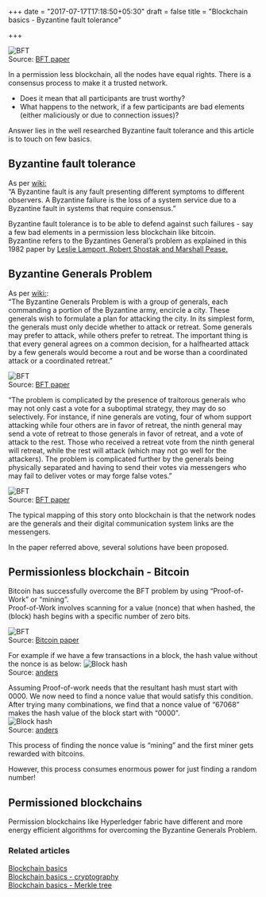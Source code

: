 +++
date = "2017-07-17T17:18:50+05:30"
draft = false
title = "Blockchain basics - Byzantine fault tolerance"

+++


![BFT](/blog/img/image13.png)  
Source: [BFT paper](https://www.microsoft.com/en-us/research/publication/byzantine-generals-problem/?from=http%3A%2F%2Fresearch.microsoft.com%2Fen-us%2Fum%2Fpeople%2Flamport%2Fpubs%2Fbyz.pdf)

In a permission less blockchain, all the nodes have equal rights. There is a consensus process to make it a trusted network.  
- Does it mean that all participants are trust worthy?    
- What happens to the network, if a few participants are bad elements (either maliciously or due to connection issues)?

Answer lies in the well researched Byzantine fault tolerance and this article is to touch on few basics. 

## Byzantine fault tolerance 

As per [wiki:](https://en.wikipedia.org/wiki/Byzantine_fault_tolerance#Byzantine_Generals.27_Problem)    
“A Byzantine fault is any fault presenting different symptoms to different observers. A Byzantine failure is the loss of a system service due to a Byzantine fault in systems that require consensus.”  

Byzantine fault tolerance is to be able to defend against such failures - say a few bad elements in a permission less blockchain like bitcoin.   
Byzantine refers to the Byzantines General’s problem as explained in this 1982 paper by [Leslie Lamport, Robert Shostak and Marshall Pease.](https://www.microsoft.com/en-us/research/publication/byzantine-generals-problem/?from=http%3A%2F%2Fresearch.microsoft.com%2Fen-us%2Fum%2Fpeople%2Flamport%2Fpubs%2Fbyz.pdf) 
 

## Byzantine Generals Problem 

As per [wiki:](https://en.wikipedia.org/wiki/Byzantine_fault_tolerance#Byzantine_Generals.27_Problem):  
“The Byzantine Generals Problem is with a group of generals, each commanding a portion of the Byzantine army, encircle a city. These generals wish to formulate a plan for attacking the city. In its simplest form, the generals must only decide whether to attack or retreat. Some generals may prefer to attack, while others prefer to retreat. The important thing is that every general agrees on a common decision, for a halfhearted attack by a few generals would become a rout and be worse than a coordinated attack or a coordinated retreat.”

![BFT](/blog/img/image14.png)    
Source: [BFT paper](https://www.microsoft.com/en-us/research/publication/byzantine-generals-problem/?from=http%3A%2F%2Fresearch.microsoft.com%2Fen-us%2Fum%2Fpeople%2Flamport%2Fpubs%2Fbyz.pdf)

“The problem is complicated by the presence of traitorous generals who may not only cast a vote for a suboptimal strategy, they may do so selectively. For instance, if nine generals are voting, four of whom support attacking while four others are in favor of retreat, the ninth general may send a vote of retreat to those generals in favor of retreat, and a vote of attack to the rest. Those who received a retreat vote from the ninth general will retreat, while the rest will attack (which may not go well for the attackers). The problem is complicated further by the generals being physically separated and having to send their votes via messengers who may fail to deliver votes or may forge false votes.”  

![BFT](/blog/img/image15.png)    
Source: [BFT paper](https://www.microsoft.com/en-us/research/publication/byzantine-generals-problem/?from=http%3A%2F%2Fresearch.microsoft.com%2Fen-us%2Fum%2Fpeople%2Flamport%2Fpubs%2Fbyz.pdf)



The typical mapping of this story onto blockchain is that the network nodes are the generals and their digital communication system links are the messengers.


In the paper referred above, several solutions have been proposed.  

## Permissionless blockchain - Bitcoin  
Bitcoin has successfully overcome the BFT problem by using “Proof-of-Work” or “mining”.  
Proof-of-Work involves scanning for a value (nonce) that when hashed, the (block) hash begins with a specific number of zero bits.  

![BFT](/blog/img/image16.png)  
Source: [Bitcoin paper](https://bitcoin.org/bitcoin.pdf)  

For example if we have a few transactions in a block, the hash value without the nonce is as below:
![Block hash](/blog/img/image17.png)  
Source: [anders](https://anders.com/blockchain/hash.html)  

Assuming Proof-of-work needs that the resultant hash must start with 0000. We now need to find a nonce value that would satisfy this condition. After trying many combinations, we find that a nonce value of “67068” makes the hash value of the block start with “0000”.   
![Block hash](/blog/img/image18.png)  
Source: [anders](https://anders.com/blockchain/hash.html)  

This process of finding the nonce value is “mining” and the first miner gets rewarded with bitcoins.  

However, this process consumes enormous power for just finding a random number!

## Permissioned blockchains 

Permission blockchains like Hyperledger fabric have different and more energy efficient algorithms for overcoming the Byzantine Generals Problem. 


### Related articles

[Blockchain basics](https://www.linkedin.com/pulse/blockchain-basics-business-govindarajan-r)  
[Blockchain basics - cryptography](https://www.linkedin.com/pulse/cryptography-basics-blockchain-govindarajan-r)  
[Blockchain basics - Merkle tree](https://www.linkedin.com/pulse/blockchain-basics-merkle-tree-govindarajan-r)  
